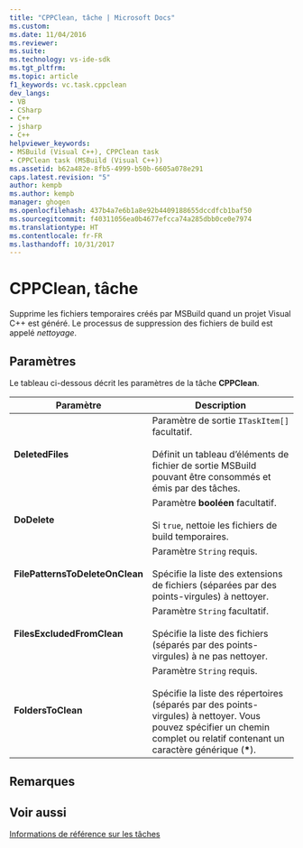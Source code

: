 ```yaml
---
title: "CPPClean, tâche | Microsoft Docs"
ms.custom: 
ms.date: 11/04/2016
ms.reviewer: 
ms.suite: 
ms.technology: vs-ide-sdk
ms.tgt_pltfrm: 
ms.topic: article
f1_keywords: vc.task.cppclean
dev_langs:
- VB
- CSharp
- C++
- jsharp
- C++
helpviewer_keywords:
- MSBuild (Visual C++), CPPClean task
- CPPClean task (MSBuild (Visual C++))
ms.assetid: b62a482e-8fb5-4999-b50b-6605a078e291
caps.latest.revision: "5"
author: kempb
ms.author: kempb
manager: ghogen
ms.openlocfilehash: 437b4a7e6b1a8e92b4409188655dccdfcb1baf50
ms.sourcegitcommit: f40311056ea0b4677efcca74a285dbb0ce0e7974
ms.translationtype: HT
ms.contentlocale: fr-FR
ms.lasthandoff: 10/31/2017
---
```

# <a name="cppclean-task"></a>CPPClean, tâche
Supprime les fichiers temporaires créés par MSBuild quand un projet Visual C++ est généré. Le processus de suppression des fichiers de build est appelé *nettoyage*.  
  
## <a name="parameters"></a>Paramètres  
 Le tableau ci-dessous décrit les paramètres de la tâche **CPPClean**.  
  
|Paramètre|Description|  
|---------------|-----------------|  
|**DeletedFiles**|Paramètre de sortie `ITaskItem[]` facultatif.<br /><br /> Définit un tableau d’éléments de fichier de sortie MSBuild pouvant être consommés et émis par des tâches.|  
|**DoDelete**|Paramètre **booléen** facultatif.<br /><br /> Si `true`, nettoie les fichiers de build temporaires.|  
|**FilePatternsToDeleteOnClean**|Paramètre `String` requis.<br /><br /> Spécifie la liste des extensions de fichiers (séparées par des points-virgules) à nettoyer.|  
|**FilesExcludedFromClean**|Paramètre `String` facultatif.<br /><br /> Spécifie la liste des fichiers (séparés par des points-virgules) à ne pas nettoyer.|  
|**FoldersToClean**|Paramètre `String` requis.<br /><br /> Spécifie la liste des répertoires (séparés par des points-virgules) à nettoyer. Vous pouvez spécifier un chemin complet ou relatif contenant un caractère générique (**\***).|  
  
## <a name="remarks"></a>Remarques  
  
## <a name="see-also"></a>Voir aussi  
 [Informations de référence sur les tâches](../msbuild/msbuild-task-reference.md)